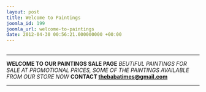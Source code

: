 ```yaml
---
layout: post
title: Welcome to Paintings
joomla_id: 199
joomla_url: welcome-to-paintings
date: 2012-04-30 00:56:21.000000000 +00:00
---
```

## 
* * *
**WELCOME TO OUR PAINTINGS SALE PAGE**
_BEUTIFUL PAINTINGS FOR SALE AT PROMOTIONAL_
_PRICES, SOME OF THE PAINTINGS AVAILABLE FROM_
_OUR STORE NOW_
**CONTACT [thebabatimes@gmail.com](mailto:thebabatimes@gmail.com)**
* * *
